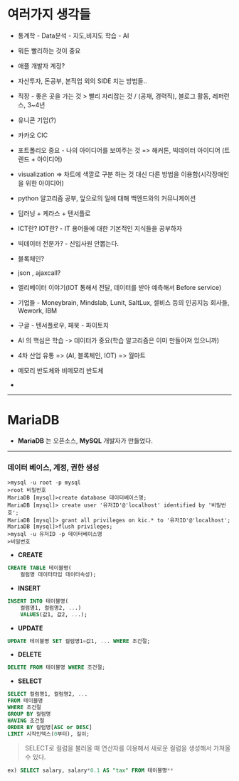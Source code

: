 # 여러가지 생각들

- 통계학 - Data분석 - 지도,비지도 학습 - AI
- 뭐든 빨리하는 것이 중요
- 애플 개발자 계정?
- 자산투자, 돈공부, 본직업 외의 SIDE 치는 방법들..
- 직장 - 좋은 곳을 가는 것 > 빨리 자리잡는 것 / (공채, 경력직), 블로그 활동, 레퍼런스, 3~4년
- 유니콘 기업(?)
- 카카오 CIC
- 포트폴리오 중요 - 나의 아이디어를 보여주는 것 => 해커톤, 빅데이터 아이디어 (트렌드 + 아이디어)
- visualization => 차트에 색깔로 구분 하는 것 대신 다른 방법을 이용함(시각장애인을 위한 아이디어)
- python 알고리즘 공부, 앞으로의 일에 대해 백엔드와의 커뮤니케이션
- 딥러닝 + 케라스 + 텐서플로
- ICT란? IOT란? - IT 용어들에 대한 기본적인 지식들을 공부하자
- 빅데이터 전문가? - 신입사원 안뽑는다.
- 블록체인?
- json , ajaxcall?
- 엘리베이터 이야기(IOT 통해서 전달, 데이터를 받아 예측해서 Before service)
- 기업들 - Moneybrain, Mindslab, Lunit, SaltLux, 셀비스 등의 인공지능 회사들, Wework, IBM

- 구글 - 텐서플로우, 페북 - 파이토치
- AI 의 핵심은 학습 -> 데이터가 중요(학습 알고리즘은 이미 만들어져 있으니까)
- 4차 산업 유통 => (AI, 블록체인, IOT) => 월마트
- 메모리 반도체와 비메모리 반도체 
- 
---


# MariaDB
- __MariaDB__ 는 오픈소스, **MySQL** 개발자가 만들었다.
---
### 데이터 베이스, 계정, 권한 생성

    >mysql -u root -p mysql
    >root 비밀번호
    MariaDB [mysql]>create database 데이터베이스명; 
    MariaDB [mysql]> create user '유저ID'@'localhost' identified by '비밀번호'; 
    MariaDB [mysql]> grant all privileges on kic.* to '유저ID'@'localhost'; 
    MariaDB [mysql]>flush privileges; 
    >mysql -u 유저ID -p 데이터베이스명
    >비밀번호

- **CREATE**
```sql
CREATE TABLE 테이블명(
    컬럼명 데이터타입 데이터속성);
```
- **INSERT**
```sql
INSERT INTO 테이블명(
    컬럼명1, 컬럼명2, ...)
    VALUES(값1, 값2, ...);
```
- **UPDATE**

```sql
UPDATE 테이블명 SET 컬럼명1=값1, ... WHERE 조건절;
```
- **DELETE**

```sql
DELETE FROM 테이블명 WHERE 조건절;
```
- **SELECT**

```sql
SELECT 컬럼명1, 컬럼명2, ...
FROM 테이블명
WHERE 조건절
GROUP BY 컬럼명
HAVING 조건절
ORDER BY 컬럼명[ASC or DESC]
LIMIT 시작인덱스(0부터), 길이;
```
>SELECT로 컬럼을 불러올 때 연산자를 이용해서 새로운 컬럼을 생성해서 가져올 수 있다. 
~~~sql
ex) SELECT salary, salary*0.1 AS "tax" FROM 테이블명**
~~~
